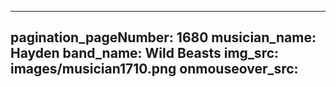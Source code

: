 ------
pagination_pageNumber: 1680
musician_name: Hayden
band_name: Wild Beasts
img_src: images/musician1710.png
onmouseover_src: 
------